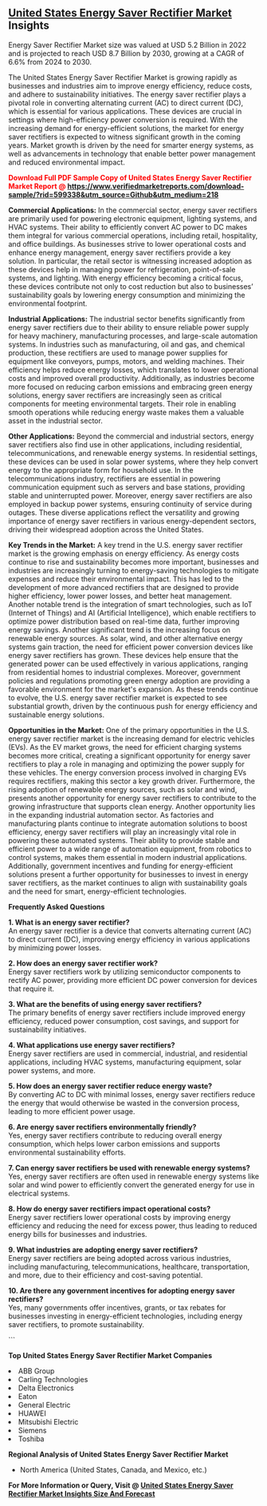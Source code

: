 <h2><a href="https://www.verifiedmarketreports.com/download-sample/?rid=599338&amp;utm_source=Github&amp;utm_medium=218" target="_blank">United States Energy Saver Rectifier Market</a> Insights</h2><p>Energy Saver Rectifier Market size was valued at USD 5.2 Billion in 2022 and is projected to reach USD 8.7 Billion by 2030, growing at a CAGR of 6.6% from 2024 to 2030.</p><p> <p>The United States Energy Saver Rectifier Market is growing rapidly as businesses and industries aim to improve energy efficiency, reduce costs, and adhere to sustainability initiatives. The energy saver rectifier plays a pivotal role in converting alternating current (AC) to direct current (DC), which is essential for various applications. These devices are crucial in settings where high-efficiency power conversion is required. With the increasing demand for energy-efficient solutions, the market for energy saver rectifiers is expected to witness significant growth in the coming years. Market growth is driven by the need for smarter energy systems, as well as advancements in technology that enable better power management and reduced environmental impact. <strong><p><span class=""><span style="color: #ff0000;"><strong>Download Full PDF Sample Copy of United States Energy Saver Rectifier Market Report</strong> @ </span><a href="https://www.verifiedmarketreports.com/download-sample/?rid=599338&amp;utm_source=Github&amp;utm_medium=218" target="_blank">https://www.verifiedmarketreports.com/download-sample/?rid=599338&amp;utm_source=Github&amp;utm_medium=218</a></span></p></strong></p> <p><strong>Commercial Applications:</strong> In the commercial sector, energy saver rectifiers are primarily used for powering electronic equipment, lighting systems, and HVAC systems. Their ability to efficiently convert AC power to DC makes them integral for various commercial operations, including retail, hospitality, and office buildings. As businesses strive to lower operational costs and enhance energy management, energy saver rectifiers provide a key solution. In particular, the retail sector is witnessing increased adoption as these devices help in managing power for refrigeration, point-of-sale systems, and lighting. With energy efficiency becoming a critical focus, these devices contribute not only to cost reduction but also to businesses’ sustainability goals by lowering energy consumption and minimizing the environmental footprint. <p><strong>Industrial Applications:</strong> The industrial sector benefits significantly from energy saver rectifiers due to their ability to ensure reliable power supply for heavy machinery, manufacturing processes, and large-scale automation systems. In industries such as manufacturing, oil and gas, and chemical production, these rectifiers are used to manage power supplies for equipment like conveyors, pumps, motors, and welding machines. Their efficiency helps reduce energy losses, which translates to lower operational costs and improved overall productivity. Additionally, as industries become more focused on reducing carbon emissions and embracing green energy solutions, energy saver rectifiers are increasingly seen as critical components for meeting environmental targets. Their role in enabling smooth operations while reducing energy waste makes them a valuable asset in the industrial sector. <p><strong>Other Applications:</strong> Beyond the commercial and industrial sectors, energy saver rectifiers also find use in other applications, including residential, telecommunications, and renewable energy systems. In residential settings, these devices can be used in solar power systems, where they help convert energy to the appropriate form for household use. In the telecommunications industry, rectifiers are essential in powering communication equipment such as servers and base stations, providing stable and uninterrupted power. Moreover, energy saver rectifiers are also employed in backup power systems, ensuring continuity of service during outages. These diverse applications reflect the versatility and growing importance of energy saver rectifiers in various energy-dependent sectors, driving their widespread adoption across the United States. <p><strong>Key Trends in the Market:</strong> A key trend in the U.S. energy saver rectifier market is the growing emphasis on energy efficiency. As energy costs continue to rise and sustainability becomes more important, businesses and industries are increasingly turning to energy-saving technologies to mitigate expenses and reduce their environmental impact. This has led to the development of more advanced rectifiers that are designed to provide higher efficiency, lower power losses, and better heat management. Another notable trend is the integration of smart technologies, such as IoT (Internet of Things) and AI (Artificial Intelligence), which enable rectifiers to optimize power distribution based on real-time data, further improving energy savings. Another significant trend is the increasing focus on renewable energy sources. As solar, wind, and other alternative energy systems gain traction, the need for efficient power conversion devices like energy saver rectifiers has grown. These devices help ensure that the generated power can be used effectively in various applications, ranging from residential homes to industrial complexes. Moreover, government policies and regulations promoting green energy adoption are providing a favorable environment for the market's expansion. As these trends continue to evolve, the U.S. energy saver rectifier market is expected to see substantial growth, driven by the continuous push for energy efficiency and sustainable energy solutions. <p><strong>Opportunities in the Market:</strong> One of the primary opportunities in the U.S. energy saver rectifier market is the increasing demand for electric vehicles (EVs). As the EV market grows, the need for efficient charging systems becomes more critical, creating a significant opportunity for energy saver rectifiers to play a role in managing and optimizing the power supply for these vehicles. The energy conversion process involved in charging EVs requires rectifiers, making this sector a key growth driver. Furthermore, the rising adoption of renewable energy sources, such as solar and wind, presents another opportunity for energy saver rectifiers to contribute to the growing infrastructure that supports clean energy. Another opportunity lies in the expanding industrial automation sector. As factories and manufacturing plants continue to integrate automation solutions to boost efficiency, energy saver rectifiers will play an increasingly vital role in powering these automated systems. Their ability to provide stable and efficient power to a wide range of automation equipment, from robotics to control systems, makes them essential in modern industrial applications. Additionally, government incentives and funding for energy-efficient solutions present a further opportunity for businesses to invest in energy saver rectifiers, as the market continues to align with sustainability goals and the need for smart, energy-efficient technologies. <p><strong>Frequently Asked Questions</strong></p> <p><strong>1. What is an energy saver rectifier?</strong><br> An energy saver rectifier is a device that converts alternating current (AC) to direct current (DC), improving energy efficiency in various applications by minimizing power losses.</p> <p><strong>2. How does an energy saver rectifier work?</strong><br> Energy saver rectifiers work by utilizing semiconductor components to rectify AC power, providing more efficient DC power conversion for devices that require it.</p> <p><strong>3. What are the benefits of using energy saver rectifiers?</strong><br> The primary benefits of energy saver rectifiers include improved energy efficiency, reduced power consumption, cost savings, and support for sustainability initiatives.</p> <p><strong>4. What applications use energy saver rectifiers?</strong><br> Energy saver rectifiers are used in commercial, industrial, and residential applications, including HVAC systems, manufacturing equipment, solar power systems, and more.</p> <p><strong>5. How does an energy saver rectifier reduce energy waste?</strong><br> By converting AC to DC with minimal losses, energy saver rectifiers reduce the energy that would otherwise be wasted in the conversion process, leading to more efficient power usage.</p> <p><strong>6. Are energy saver rectifiers environmentally friendly?</strong><br> Yes, energy saver rectifiers contribute to reducing overall energy consumption, which helps lower carbon emissions and supports environmental sustainability efforts.</p> <p><strong>7. Can energy saver rectifiers be used with renewable energy systems?</strong><br> Yes, energy saver rectifiers are often used in renewable energy systems like solar and wind power to efficiently convert the generated energy for use in electrical systems.</p> <p><strong>8. How do energy saver rectifiers impact operational costs?</strong><br> Energy saver rectifiers lower operational costs by improving energy efficiency and reducing the need for excess power, thus leading to reduced energy bills for businesses and industries.</p> <p><strong>9. What industries are adopting energy saver rectifiers?</strong><br> Energy saver rectifiers are being adopted across various industries, including manufacturing, telecommunications, healthcare, transportation, and more, due to their efficiency and cost-saving potential.</p> <p><strong>10. Are there any government incentives for adopting energy saver rectifiers?</strong><br> Yes, many governments offer incentives, grants, or tax rebates for businesses investing in energy-efficient technologies, including energy saver rectifiers, to promote sustainability.</p> ```</p><p><strong>Top United States Energy Saver Rectifier Market Companies</strong></p><div data-test-id=""><p><li>ABB Group</li><li> Carling Technologies</li><li> Delta Electronics</li><li> Eaton</li><li> General Electric</li><li> HUAWEI</li><li> Mitsubishi Electric</li><li> Siemens</li><li> Toshiba</li></p><div><strong>Regional Analysis of&nbsp;United States Energy Saver Rectifier Market</strong></div><ul><li dir="ltr"><p dir="ltr">North America&nbsp;(United States, Canada, and Mexico, etc.)</p></li></ul><p><strong>For More Information or Query, Visit @&nbsp;</strong><strong><a href="https://www.verifiedmarketreports.com/product/energy-saver-rectifier-market/?utm_source=Github&amp;utm_medium=218" target="_blank">United States Energy Saver Rectifier Market Insights Size And Forecast</a></strong></p></div>
